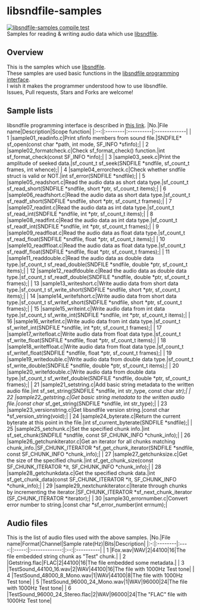 # libsndfile-samples
[![libsndfile-samples compile test](https://github.com/AUDIY/libsndfile-samples/actions/workflows/c-cpp.yml/badge.svg)](https://github.com/AUDIY/libsndfile-samples/actions/workflows/c-cpp.yml)  
Samples for reading &amp; writing audio data which use [libsndfile](https://github.com/libsndfile/libsndfile).

## Overview
This is the samples which use [libsndfile](https://github.com/libsndfile/libsndfile).  
These samples are used basic functions in the [libsndfile programming interface](http://libsndfile.github.io/libsndfile/api.html).  
I wish it makes the programmer understood how to use libsndfile.  
Issues, Pull requests, Stars and Forks are welcome!  

## Sample lists
libsndfile programming interface is described in [this link](http://libsndfile.github.io/libsndfile/api.html).
|No.|File name|Description|Scope function|
|:--:|:--------|:----------|:-------------|
|  1 |sample01_readinfo.c|Print sfinfo members from sound file.|SNDFILE* sf_open(const char *path, int mode, SF_INFO *sfinfo);|
|  2 |sample02_formatcheck.c|Check sf_format_check() function.|int sf_format_check(const SF_INFO *info);|
|  3 |sample03_seek.c|Print the amplitude of seeked data.|sf_count_t sf_seek(SNDFILE *sndfile, sf_count_t frames, int whence);|
|  4 |sample04_errorcheck.c|Check whether sndfile struct is valid or NOT.|int sf_error(SNDFILE *sndfile);|
|  5 |sample05_readshort.c|Read the audio data as short data type.|sf_count_t sf_read_short(SNDFILE *sndfile, short *ptr, sf_count_t items);|
|  6 |sample06_readfshort.c|Read the audio data as short data type.|sf_count_t sf_readf_short(SNDFILE *sndfile, short *ptr, sf_count_t frames);|
|  7 |sample07_readint.c|Read the audio data as int data type.|sf_count_t sf_read_int(SNDFILE *sndfile, int *ptr, sf_count_t items);|
|  8 |sample08_readfint.c|Read the audio data as int data type.|sf_count_t sf_readf_int(SNDFILE *sndfile, int *ptr, sf_count_t frames);|
|  9 |sample09_readfloat.c|Read the audio data as float data type.|sf_count_t sf_read_float(SNDFILE *sndfile, float *ptr, sf_count_t items);|
| 10 |sample10_readffloat.c|Read the audio data as float data type.|sf_count_t sf_readf_float(SNDFILE *sndfile, float *ptr, sf_count_t frames);|
| 11 |sample11_readdouble.c|Read the audio data as double data type.|sf_count_t sf_read_double(SNDFILE *sndfile, double *ptr, sf_count_t items);|
| 12 |sample12_readfdouble.c|Read the audio data as double data type.|sf_count_t sf_readf_double(SNDFILE *sndfile, double *ptr, sf_count_t frames);|
| 13 |sample13_writeshort.c|Write audio data from short data type.|sf_count_t sf_write_short(SNDFILE *sndfile, short *ptr, sf_count_t items);|
| 14 |sample14_writefshort.c|Write audio data from short data type.|sf_count_t sf_writef_short(SNDFILE *sndfile, short *ptr, sf_count_t frames);|
| 15 |sample15_writeint.c|Write audio data from int data type.|sf_count_t sf_write_int(SNDFILE *sndfile, int *ptr, sf_count_t items);|
| 16 |sample16_writefint.c|Write audio data from int data type.|sf_count_t sf_writef_int(SNDFILE *sndfile, int *ptr, sf_count_t frames);|
| 17 |sample17_writefloat.c|Write audio data from float data type.|sf_count_t sf_write_float(SNDFILE *sndfile, float *ptr, sf_count_t items);|
| 18 |sample18_writeffloat.c|Write audio data from float data type.|sf_count_t sf_writef_float(SNDFILE *sndfile, float *ptr, sf_count_t frames);|
| 19 |sample19_writedouble.c|Write audio data from double data type.|sf_count_t sf_write_double(SNDFILE *sndfile, double *ptr, sf_count_t items);|
| 20 |sample20_writefdouble.c|Write audio data from double data type.|sf_count_t sf_writef_double(SNDFILE *sndfile, double *ptr, sf_count_t frames);|
| 21 |sample21_setstring.c|Add basic string metadata to the written audio file.|int sf_set_string(SNDFILE *sndfile, int str_type, const char *str);|
| 22 |sample22_getstring.c|Get basic string metadata to the written audio file.|const char* sf_get_string(SNDFILE *sndfile, int str_type);|
| 23 |sample23_versionstring.c|Get libsndfile version string.|const char *sf_version_string(void);|
| 24 |sample24_byterate.c|Return the current byterate at this point in the file.|int sf_current_byterate(SNDFILE *sndfile);|
| 25 |sample25_setchunk.c|Set the specified chunk info.|int sf_set_chunk(SNDFILE *sndfile, const SF_CHUNK_INFO *chunk_info);|
| 26 |sample26_getchunkiterator.c|Get an iterator for all chunks matching chunk_info.|SF_CHUNK_ITERATOR *sf_get_chunk_iterator(SNDFILE *sndfile, const SF_CHUNK_INFO *chunk_info);|
| 27 |sample27_getchunksize.c|Get the size of the specified chunk.|int sf_get_chunk_size(const SF_CHUNK_ITERATOR *it, SF_CHUNK_INFO *chunk_info);|
| 28 |sample28_getchunkdata.c|Get the specified chunk data.|int sf_get_chunk_data(const SF_CHUNK_ITERATOR *it, SF_CHUNK_INFO *chunk_info);|
| 29 |sample29_nextchunkiterator.c|Iterate through chunks by incrementing the iterator.|SF_CHUNK_ITERATOR *sf_next_chunk_iterator (SF_CHUNK_ITERATOR *iterator);|
| 30 |sample30_errornumber.c|Convert error number to string.|const char *sf_error_number(int errnum);|  

## Audio files
This is the list of audio files used with the above samples.
|No.|File name|Format|Channel|Sample rate(Hz)|Bits|Description|
|:-:|:--------|:----:|:-----:|:-------------:|:--:|:----------|
| 1 |Fox.wav|WAV|2|44100|16|The file embedded string chunk as "Test" chunk.|
| 2 |Getstring.flac|FLAC|2|44100|16|The file embedded some metadata.|
| 3 |TestSound_44100_16.wav|2|WAV|44100|16|The file with 1000Hz Test tone|
| 4 |TestSound_48000_8_Mono.wav|1|WAV|44100|8|The file with 1000Hz Test tone|
| 5 |TestSound_96000_24_Mono.wav|1|WAV|96000|24|The file with 1000Hz Test tone|
| 6 |TestSound_96000_24_Stereo.flac|2|WAV|96000|24|The "FLAC" file with 1000Hz Test tone|
